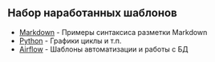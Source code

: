 ## Набор наработанных шаблонов

- [Markdown](https://github.com/mustdayker/my_code/blob/main/markdown_syntaxis.ipynb) - Примеры синтаксиса разметки Markdown
- [Python](https://github.com/mustdayker/my_code/blob/main/prosthesis.ipynb) - Графики циклы и т.п.
- [Airflow](https://github.com/mustdayker/my_code/blob/main/airflow.ipynb) - Шаблоны автоматизации и работы с БД
